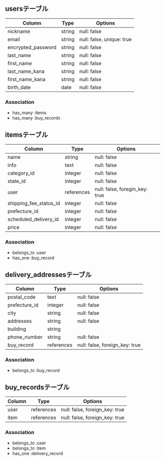 ## usersテーブル
| Column                 | Type    | Options                           |
| ---------------------- | ------- | --------------------------------- |
| nickname               | string  | null: false                       |
| email                  | string  | null: false, unique: true         |
| encrypted_password     | string  | null: false                       |
| last_name              | string  | null: false                       |
| first_name             | string  | null: false                       |
| last_name_kana         | string  | null: false                       |
| first_name_kana        | string  | null: false                       |
| birth_date             | date    | null: false                       |

### Association
- has_many :items
- has_many :buy_records



## itemsテーブル
| Column                 | Type       | Options                        |
| ---------------------- | ---------- | ------------------------------ |
| name                   | string     | null: false                    |
| info                   | text       | null: false                    |
| category_id            | integer    | null: false                    |
| state_id               | integer    | null: false                    |
| user                   | references | null: false, foregin_key: true |
| shipping_fee_status_id | integer    | null: false                    |
| prefecture_id          | integer    | null: false                    |
| scheduled_delivery_id  | integer    | null: false                    |
| price                  | integer    | null: false                    |

### Association
- belongs_to :user
- has_one :buy_record



## delivery_addressesテーブル
| Column                 | Type       | Options                        |
| ---------------------- | ---------- | ------------------------------ |
| postal_code            | text       | null: false                    |
| prefecture_id          | integer    | null: false                    |
| city                   | string     | null: false                    |
| addresses              | string     | null: false                    |
| building               | string     |                                |
| phone_number           | string     | null: false                    |
| buy_record             | references | null: false, foreign_key: true |

### Association
- belongs_to :buy_record


## buy_recordsテーブル
| Column                 | Type       | Options                        |
| ---------------------- | ---------- | ------------------------------ |
| user                   | references | null: false, foreign_key: true |
| item                   | references | null: false, foreign_key: true |

### Association
- belongs_to :user
- belongs_to :item
- has_one :delivery_record